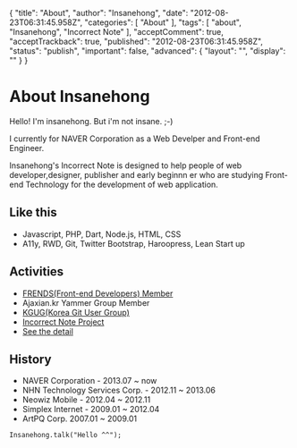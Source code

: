 {
    "title": "About",
    "author": "Insanehong",
    "date": "2012-08-23T06:31:45.958Z",
    "categories": [
        "About"
    ],
    "tags": [
        "about",
        "Insanehong",
        "Incorrect Note"
    ],
    "acceptComment": true,
    "acceptTrackback": true,
    "published": "2012-08-23T06:31:45.958Z",
    "status": "publish",
    "important": false,
    "advanced": {
        "layout": "",
        "display": ""
    }
}

# About Insanehong 
Hello! I'm insanehong. But i'm not insane. ;-)

I currently for NAVER Corporation as a Web Develper and Front-end Engineer.

Insanehong's Incorrect Note is designed to help people of web developer,designer, publisher and early beginnn
er who are studying Front-end Technology for the development of web application.

## Like this

* Javascript, PHP, Dart, Node.js, HTML, CSS
* A11y, RWD, Git, Twitter Bootstrap, Haroopress, Lean Start up

## Activities
* [FRENDS(Front-end Developers) Member](http://frends.kr)
* Ajaxian.kr Yammer Group Member
* [KGUG\(Korea Git User Group\)](https://plus.google.com/u/0/communities/100154696609655392875)
* [Incorrect Note Project](http://insanehong.kr)
* [See the detail](http://about.me/insanehong)

## History

* NAVER Corporation - 2013.07 ~ now
* NHN Technology Services Corp. - 2012.11 ~ 2013.06
* Neowiz Mobile - 2012.04 ~ 2012.11
* Simplex Internet - 2009.01 ~ 2012.04
* ArtPQ Corp. 2007.01 ~ 2009.01

`Insanehong.talk("Hello ^^");`
